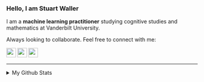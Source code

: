 ### Hello, I am Stuart Waller

I am a **machine learning practitioner** studying cognitive studies and mathematics at Vanderbilt University.

Always looking to collaborate. Feel free to connect with me: 
<p><a href="https://www.linkedin.com/in/stuartwaller/"><img src="https://img.shields.io/badge/linkedin-%230077B5.svg?&style=for-the-badge&logo=linkedin&logoColor=white" height=25></a> <a href="https://www.instagram.com/stuart.waller/"><img src="https://img.shields.io/badge/instagram-%23E4405F.svg?&style=for-the-badge&logo=instagram&logoColor=white" height=25></a> <a href="https://medium.com/@stuartjonaswaller"><img src="https://img.shields.io/badge/medium-%2312100E.svg?&style=for-the-badge&logo=medium&logoColor=white" height=25></a></p>

---

<details>
  <summary>My Github Stats</summary>

  <img align="left" alt="Github Stats" src="https://github-readme-stats.codestackr.vercel.app/api?username=stuartwaller&show_icons=true&hide_border=true" />
</details>

